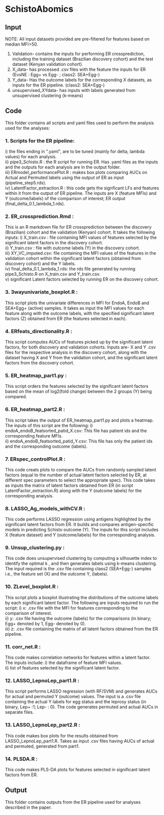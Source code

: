# SchistoAbomics

## Input 
NOTE: All input datasets provided are pre-filtered for features based on median MFI>50. 

1. Validation-  contains the inputs for performing ER crossprediction, including the training dataset (Brazilian discovery cohort) and the test dataset (Kenyan validation cohort).
2. X_data- has processed .csv files with the feature the inputs for ER (EvsNE : Egg+ vs Egg- ; class2: SEA+Egg-)
3. Y_data- Has the outcome labels for the corresponding X datasets, as inputs for the ER pipeline. (class2: SEA+Egg-)
4. unsupervised_XYdata- has inputs with labels generated from unsupervised clustering (k-means)

## Code 
This folder contains all scripts and yaml files used to perform the analysis used for the analyses:

### 1. Scripts for the ER pipeline:
i) the files ending in ".yaml", are to be tuned (mainly for delta, lambda values) for each analysis.<br>
ii) pipe3_Schisto.R : the R script for running ER. Has .yaml files as the inputs and the outputs for each analysis are in the output folder.<br>
iii) ERmodel_performancePlot.R : makes box plots comparing AUCs on Actual and Permuted labels using the output of ER as input (pipeline_step5.rds).<br>
iv) LatentFactor_extraction.R : this code gets the signficant LFs and features within it from the output of ER pipeline. The inputs are X (feature MFIs) and Y (outcome/labels) of the comparison of interest; ER output (final_delta_0.1_lambda_1.rds).

### 2. ER_crossprediction.Rmd : 
This is an R markdown file for ER crossprediction between the discovery (Brazilian) cohort and the validation (Kenyan) cohort. It takes the following inputs:
i) X_train.csv : file containing MFI values of features selected by the significant latent factors in the discovery cohort.<br>
ii) Y_train.csv : file with outcome labels (Y) in the discovery cohort.<br>
iii) XY_VC_imputed.csv: file containing the MFI values of the features in the validation cohort within the significant latent factors (obtained from discovery cohort) and the Y labels.<br>
iv) final_delta_0.1_lambda_1.rds: the rds file generated by running pipe3_Schisto.R on X_train.csv and Y_train.csv.<br>
v) significant Latent factors selected by running ER on the discovery cohort.

### 3. 3wayunivariate_boxplot.R : 
This script plots the univariate differences in MFI for EndoA, EndoB and SEA+Egg+ (active) samples. It takes as input the MFI values for each feature along with the outcome labels, with the specified significant latent factors (Z) obtained from ER (the features selected in each).

### 4. ERfeats_directionality.R : 
This script computes AUCs of features picked up by the significant latent factors, for both discovery and validation cohorts. Inputs are- X and Y .csv files for the respective analysis in the discovery cohort, along with the dataset having X and Y from the validation cohort, and the significant latent factors from the discovery cohort.

### 5. ER_heatmap_part1.py : 
This script orders the features selected by the significant latent factors based on the mean of log2(fold change) between the 2 groups (Y) being compared. 

### 6. ER_heatmap_part2.R : 
This script takes the output of ER_heatmap_part1.py and plots a heatmap. The inputs of this script are the following:
i) endoA_endoB_featsorted_patid_X.csv: This file has patient ids and the corresponding feature MFIs. <br>
ii) endoA_endoB_featsorted_patid_Y.csv: This file has only the patient ids and the corresponding outcome (labels).

### 7. ERspec_controlPlot.R : 
This code creats plots to compare the AUCs from randomly sampled latent factors (equal to the number of actual latent factors selected by ER, at different spec parameters to select the appropriate spec). This code takes as inputs the matrix of latent factors obtained from ER (in script LatentFactor_extraction.R) along with the Y (outcome labels) for the corresponding analysis.

### 8. LASSO_Ag_models_withCV.R : 
This code performs LASSO regression using antigens highlighted by the significant latent factors from ER. It builds and compares antigen-specific models in predicting Schisto outcome (Y). The inputs for this script includes X (feature dataset) and Y (outcome/labels) for the corresponding analysis.

### 9. Unsup_clustering.py : 
This code does unsupervised clustering by computing a silhouette index to identify the optimal k , and then generates labels using k-means clustering. The input required is the .csv file containing class2 (SEA+Egg-) samples i.e., the feature set (X) and the outcome Y, (labels). 

### 10. ZLevel_boxplot.R : 
This script plots a boxplot illustrating the distributions of the outcome labels by each significant latent factor. The following are inputs required to run the script:
i) x: .csv file with the MFI for features corresponding to the comparison of interest. <br>
ii) y: .csv file having the outcome (labels) for the comparisons (in binary; Egg+ denoted by 1, Egg- denoted by 0). <br>
iii) z: .csv file containing the matrix of all latent factors obtained from the ER pipeline.

### 11. corr_net.R : 
This code makes correlation networks for features within a latent factor. The inputs include:
i) the dataframe of feature MFI values. <br> 
ii) list of features selected by the significant latent factor. 

### 12. LASSO_LepnoLep_part1.R : 
This script performs LASSO regression (with RF/SVM) and generates AUCs for actual and permuted Y (outcome) values. The input is a .csv file containing the actual Y labels for egg status and the leprosy status (in binary, Lep+ :1; Lep- : 0). The code generates permuted and actual AUCs in separate files. 

### 13. LASSO_LepnoLep_part2.R : 
This code makes box plots for the results obtained from LASSO_LepnoLep_part1.R. Takes as input .csv files having AUCs of actual and permuted, generated from part1.

### 14. PLSDA.R :
This code makes PLS-DA plots for features selected in significant latent factors from ER.

## Output
This folder contains outputs from the ER pipeline used for analyses described in the paper. 


